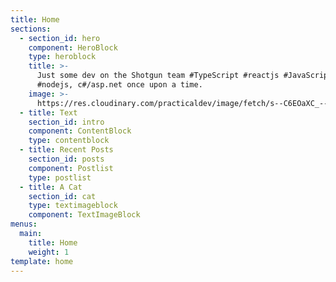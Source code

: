 ```yaml
---
title: Home
sections:
  - section_id: hero
    component: HeroBlock
    type: heroblock
    title: >-
      Just some dev on the Shotgun team #TypeScript #reactjs #JavaScript
      #nodejs, c#/asp.net once upon a time.
    image: >-
      https://res.cloudinary.com/practicaldev/image/fetch/s--C6EOaXC_--/c_fill,f_auto,fl_progressive,h_320,q_auto,w_320/https://thepracticaldev.s3.amazonaws.com/uploads/user/profile_image/9597/68d6245f-3152-4ed2-a245-d015fca4160b.jpeg
  - title: Text
    section_id: intro
    component: ContentBlock
    type: contentblock
  - title: Recent Posts
    section_id: posts
    component: Postlist
    type: postlist
  - title: A Cat
    section_id: cat
    type: textimageblock
    component: TextImageBlock
menus:
  main:
    title: Home
    weight: 1
template: home
---
```

